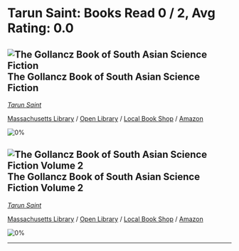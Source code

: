 # Tarun Saint:  Books Read 0 / 2, Avg Rating: 0.0 

## ![The Gollancz Book of South Asian Science Fiction](https://covers.openlibrary.org/b/isbn/978-9388322058-S.jpg) The Gollancz Book of South Asian Science Fiction
*[Tarun Saint](../TarunSaint)*

[Massachusetts Library](https://library.minlib.net/search/i=978-9388322058) / [Open Library](http://openlibrary.org/isbn/978-9388322058) / [Local Book Shop](https://bookshop.org/books/the-gollancz-book-of-south-asian-science-fiction/978-9388322058) / [Amazon](https://smile.amazon.com/dp/9388322053)

![0%](https://progress-bar.dev/0) 



## ![The Gollancz Book of South Asian Science Fiction Volume 2](https://covers.openlibrary.org/b/isbn/978-9391028626-S.jpg) The Gollancz Book of South Asian Science Fiction Volume 2
*[Tarun Saint](../TarunSaint)*

[Massachusetts Library](https://library.minlib.net/search/i=978-9391028626) / [Open Library](http://openlibrary.org/isbn/978-9391028626) / [Local Book Shop](https://bookshop.org/books/the-gollancz-book-of-south-asian-science-fiction-volume-2/978-9391028626) / [Amazon](https://smile.amazon.com/dp/9391028624)

![0%](https://progress-bar.dev/0) 



---
